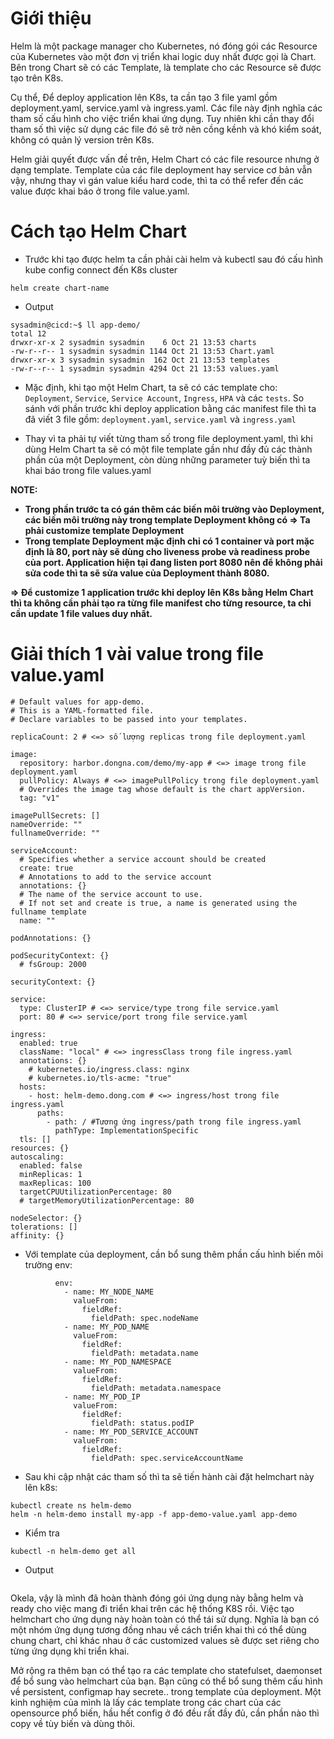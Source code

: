 # Giới thiệu
Helm là một package manager cho Kubernetes, nó đóng gói các Resource của Kubernetes vào một đơn vị triển khai logic duy nhất được gọi là Chart. Bên trong Chart sẽ có các Template, là template cho các Resource sẽ được tạo trên K8s.

Cụ thể, Để deploy application lên K8s, ta cần tạo 3 file yaml gồm deployment.yaml, service.yaml và ingress.yaml. Các file này định nghĩa các tham số cấu hình cho việc triển khai ứng dụng. Tuy nhiên khi cần thay đổi tham số thì việc sử dụng các file đó sẽ trở nên cồng kềnh và khó kiểm soát, không có quản lý version trên K8s.

Helm giải quyết được vấn đề trên, Helm Chart có các file resource nhưng ở dạng template. Template của các file deployment hay service cơ bản vẫn vậy, nhưng thay vì gán value kiểu hard code, thì ta có thể refer đến các value được khai báo ở trong file value.yaml.

# Cách tạo Helm Chart
- Trước khi tạo được helm ta cần phải cài helm và kubectl sau đó cấu hình kube config connect đến K8s cluster
```
helm create chart-name
```

- Output
```
sysadmin@cicd:~$ ll app-demo/
total 12
drwxr-xr-x 2 sysadmin sysadmin    6 Oct 21 13:53 charts
-rw-r--r-- 1 sysadmin sysadmin 1144 Oct 21 13:53 Chart.yaml
drwxr-xr-x 3 sysadmin sysadmin  162 Oct 21 13:53 templates
-rw-r--r-- 1 sysadmin sysadmin 4294 Oct 21 13:53 values.yaml
```

- Mặc định, khi tạo một Helm Chart, ta sẽ có các template cho: `Deployment`, `Service`, `Service Account`, `Ingress`, `HPA` và các `tests`. So sánh với phần trước khi deploy application bằng các manifest file thì ta đã viết 3 file gồm: `deployment.yaml`, `service.yaml` và `ingress.yaml`

- Thay vì ta phải tự viết từng tham số trong file deployment.yaml, thì khi dùng Helm Chart ta sẽ có một file template gần như đầy đủ các thành phần của một Deployment, còn dùng những parameter tuỳ biến thì ta khai báo trong file values.yaml

**NOTE:**
- **Trong phần trước ta có gán thêm các biến môi trường vào Deployment, các biến môi trường này trong template Deployment không có => Ta phải customize template Deployment**
- **Trong template Deployment mặc định chỉ có 1 container và port mặc định là 80, port này sẽ dùng cho liveness probe và readiness probe của port. Application hiện tại đang listen port 8080 nên để không phải sửa code thì ta sẽ sửa value của Deployment thành 8080.**

**=> Để customize 1 application trước khi deploy lên K8s bằng Helm Chart thì ta không cần phải tạo ra từng file manifest cho từng resource, ta chỉ cần update 1 file values duy nhất.**

# Giải thích 1 vài value trong file value.yaml
```
# Default values for app-demo.
# This is a YAML-formatted file.
# Declare variables to be passed into your templates.

replicaCount: 2 # <=> số lượng replicas trong file deployment.yaml

image:
  repository: harbor.dongna.com/demo/my-app # <=> image trong file deployment.yaml
  pullPolicy: Always # <=> imagePullPolicy trong file deployment.yaml
  # Overrides the image tag whose default is the chart appVersion.
  tag: "v1"

imagePullSecrets: []
nameOverride: ""
fullnameOverride: ""

serviceAccount:
  # Specifies whether a service account should be created
  create: true
  # Annotations to add to the service account
  annotations: {}
  # The name of the service account to use.
  # If not set and create is true, a name is generated using the fullname template
  name: ""

podAnnotations: {}

podSecurityContext: {}
  # fsGroup: 2000

securityContext: {}

service:
  type: ClusterIP # <=> service/type trong file service.yaml
  port: 80 # <=> service/port trong file service.yaml

ingress:
  enabled: true
  className: "local" # <=> ingressClass trong file ingress.yaml
  annotations: {}
    # kubernetes.io/ingress.class: nginx
    # kubernetes.io/tls-acme: "true"
  hosts:
    - host: helm-demo.dong.com # <=> ingress/host trong file ingress.yaml
      paths:
        - path: / #Tương ứng ingress/path trong file ingress.yaml
          pathType: ImplementationSpecific
  tls: []
resources: {}
autoscaling:
  enabled: false
  minReplicas: 1
  maxReplicas: 100
  targetCPUUtilizationPercentage: 80
  # targetMemoryUtilizationPercentage: 80

nodeSelector: {}
tolerations: []
affinity: {}
```

- Với template của deployment, cần bổ sung thêm phần cấu hình biến môi trường env:
```
          env:
            - name: MY_NODE_NAME
              valueFrom:
                fieldRef:
                  fieldPath: spec.nodeName
            - name: MY_POD_NAME
              valueFrom:
                fieldRef:
                  fieldPath: metadata.name
            - name: MY_POD_NAMESPACE
              valueFrom:
                fieldRef:
                  fieldPath: metadata.namespace
            - name: MY_POD_IP
              valueFrom:
                fieldRef:
                  fieldPath: status.podIP
            - name: MY_POD_SERVICE_ACCOUNT
              valueFrom:
                fieldRef:
                  fieldPath: spec.serviceAccountName
```

- Sau khi cập nhật các tham số thì ta sẽ tiến hành cài đặt helmchart này lên k8s:
```
kubectl create ns helm-demo
helm -n helm-demo install my-app -f app-demo-value.yaml app-demo
```

- Kiểm tra
```
kubectl -n helm-demo get all
```

- Output
```

```

Okela, vậy là mình đã hoàn thành đóng gói ứng dụng này bằng helm và ready cho việc mang đi triển khai trên các hệ thống K8S rồi. Việc tạo helmchart cho ứng dụng này hoàn toàn có thể tái sử dụng. Nghĩa là bạn có một nhóm ứng dụng tương đồng nhau về cách triển khai thì có thể dùng chung chart, chỉ khác nhau ở các customized values sẽ được set riêng cho từng ứng dụng khi triển khai.

Mở rộng ra thêm bạn có thể tạo ra các template cho statefulset, daemonset để bổ sung vào helmchart của bạn. Bạn cũng có thể bổ sung thêm cấu hình về persistent, configmap hay secrete.. trong template của deployment. Một kinh nghiệm của mình là lấy các template trong các chart của các opensource phổ biến, hầu hết config ở đó đều rất đầy đủ, cần phần nào thì copy về tùy biến và dùng thôi.
